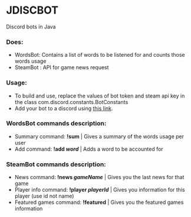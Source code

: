 # JDISCBOT
Discord bots in Java

### Does:
* WordsBot: Contains a list of words to be listened for and counts those words usage
* SteamBot : API for game news request

### Usage:
* To build and use, replace the values of bot token and steam api key in the class com.discord.constants.BotConstants
* Add your bot to a discord using [this link](https://discordapp.com/oauth2/authorize?client_id=<CLIENT_ID>&scope=bot).

### WordsBot commands description:
* Summary command: **!sum** | Gives a summary of the words usage per user
* Add command: **!add _word_** | Adds a word to be accounted for

### SteamBot commands description:
* News command: **!news _gameName_** | Gives you the last news for that game
* Player info command: **!player _playerId_** | Gives you information for this player (use id not name)
* Featured games command: **!featured** | Gives you the featured games information
